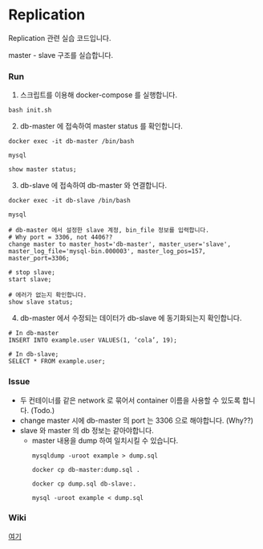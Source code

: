 # Replication
Replication 관련 실습 코드입니다.

master - slave 구조를 실습합니다.

### Run
1. 스크립트를 이용해 docker-compose 를 실행합니다.
```
bash init.sh
```

2. db-master 에 접속하여 master status 를 확인합니다.
```
docker exec -it db-master /bin/bash

mysql

show master status;
```

3. db-slave 에 접속하여 db-master 와 연결합니다.
```
docker exec -it db-slave /bin/bash

mysql

# db-master 에서 설정한 slave 계정, bin_file 정보를 입력합니다. 
# Why port = 3306, not 4406??
change master to master_host='db-master', master_user='slave', master_log_file='mysql-bin.000003', master_log_pos=157, master_port=3306;

# stop slave;
start slave;

# 에러가 없는지 확인합니다.
show slave status;
```

4. db-master 에서 수정되는 데이터가 db-slave 에 동기화되는지 확인합니다.
```
# In db-master
INSERT INTO example.user VALUES(1, ‘cola’, 19);

# In db-slave;
SELECT * FROM example.user;
```

### Issue
* 두 컨테이너를 같은 network 로 묶어서 container 이름을 사용할 수 있도록 합니다. (Todo.)
* change master 시에 db-master 의 port 는 3306 으로 해야합니다. (Why??)
* slave 와 master 의 db 정보는 같아야합니다.
    * master 내용을 dump 하여 일치시킬 수 있습니다.
        ```
        mysqldump -uroot example > dump.sql
        
        docker cp db-master:dump.sql .
        
        docker cp dump.sql db-slave:.
        
        mysql -uroot example < dump.sql
        ```

### Wiki
[여기](https://github.com/gksrlfw/study/wiki/Mysql#replication)
